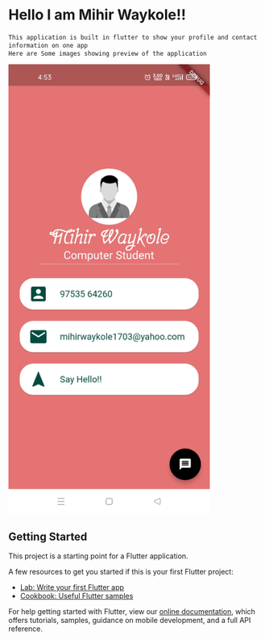 # Hello I am Mihir Waykole!!
    This application is built in flutter to show your profile and contact information on one app
    Here are Some images showing preview of the application
<img src="/assets/images/show.jpg" alt="drawing" width="400"/>

## Getting Started

This project is a starting point for a Flutter application.

A few resources to get you started if this is your first Flutter project:

- [Lab: Write your first Flutter app](https://flutter.dev/docs/get-started/codelab)
- [Cookbook: Useful Flutter samples](https://flutter.dev/docs/cookbook)

For help getting started with Flutter, view our
[online documentation](https://flutter.dev/docs), which offers tutorials,
samples, guidance on mobile development, and a full API reference.
